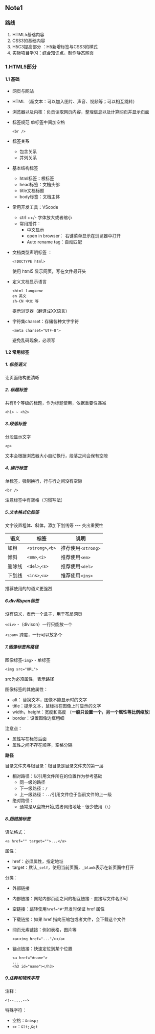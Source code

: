 ## Note1

### 路线

1. HTML5基础内容
2. CSS3的基础内容
3. H5C3提高部分 ：H5新增标签与CSS3的样式
4. 实际项目学习：综合知识点，制作静态网页

### 1.HTML5部分

#### 1.1 基础

- 网页与网站
- HTML （超文本：可以加入图片、声音、视频等；可以相互跳转）
- 浏览器以及内核：负责读取网页内容，整理信息以及计算网页并显示页面

- 标签规范
  单标签中间加空格

  ```
  <br />
  ```

- 标签关系

  - 包含关系
  - 并列关系

- 基本结构标签

  - html标签：根标签
  - head标签：文档头部
  - title文档标题
  - body标签：文档主体

- 常用开发工具：VScode

  - ctrl ++/- 字体放大或者缩小
  - 常用插件：
    - 中文显示
    - open in browser： 右键菜单显示在浏览器中打开
    - Auto rename tag：自动匹配
  
- 文档类型声明标签 ： 

  ```
  <!DOCTYPE html>
  ```

  使用 html5 显示网页，写在文件最开头

- 定义文档显示语言

  ```
  <html lang=en>  
  en 英文
  zh-CN 中文 等
  ```

  提示浏览器（翻译成XX语言）

- 字符集charset：存储各种文字字符

  ```
  <meta charset="UTF-8"> 
  ```

  避免乱码现象，必须写

#### 1.2 常用标签

##### 1. 标签语义

让页面结构更清晰

##### 2. 标题标签

共有6个等级的标题，作为标题使用，依据重要性递减

```
<h1> ~ <h2>
```

##### 3.段落标签

分段显示文字

```
<p>
```

文本会根据浏览器大小自动换行，段落之间会保有空隙

##### 4. 换行标签

单标签，强制换行，行与行之间没有空隙

```
<br />
```

注意标签中有空格（习惯写法）

##### 5.文本格式化标签

文字设置粗体、斜体，添加下划线等 --- 突出重要性

| 语义   | 标签             | 说明               |
| ------ | ---------------- | ------------------ |
| 加粗   | `<strong>`,`<b>` | 推荐使用`<strong>` |
| 倾斜   | `<em>`,`<i>`     | 推荐使用`<em>`     |
| 删除线 | `<del>`,`<s>`    | 推荐使用`<del>`    |
| 下划线 | `<ins>`,`<u>`    | 推荐使用`<ins>`    |

推荐使用的的语义更强烈	

##### 6.div和span标签

没有语义，表示一个盒子，用于布局网页

`<div>` -（divison）一行只能放一个

`<span>` 跨度，一行可以放多个

##### 7.图像标签和路径

图像标签`<img>` - 单标签

```
<img src="URL">
```

src为必须属性，表示路径

图像标签的其他属性：

- alt： 替换文本，图像不能显示时的文字
- title：提示文本，鼠标挡在图像上时显示的文字
- width，height：宽度和高度 （**一般只设置一个，另一个属性等比例缩放**）
- border：设置图像边框粗细

注意点：

- 属性写在标签后面
- 属性之间不存在顺序，空格分隔

**路径**

目录文件夹与根目录：根目录是目录文件夹的第一层

- 相对路径：以引用文件所在的位置作为参考基础
  - 同一级的路径
  - 下一级路径：`/`
  - 上一级路径：`../`引用文件位于当前文件的上一级
- 绝对路径：
  - 通常是从盘符开始,或者网络地址 - 很少使用（`\`）

##### 8.超链接标签

语法格式：

```
<a href="" target="">...</a>
```

属性：

- href：必须属性，指定地址
- target：默认`_self`，使用当前页面，`_blank`表示在新页面中打开

分类：

- 外部链接

- 内部链接：网站内部页面之间的相互链接 - 直接写文件名即可

- 空链接：跳转使用`href="#"`开发时保证 href 属性

- 下载链接：如果 href 指向压缩包或者文件，会下载这个文件

- 网页元素链接：例如表格，图片等

  ```
  <a><img href="..."/></a>
  ```

- 锚点链接：快速定位到某个位置

  ```
  <a href="#name">
  ...
  <h3 id="name"></h3>
  ```

##### 9.注释和特殊字符

注释：

```
<!--....-->
```

特殊字符：

- 空格：`&nbsp;`
- `<>`：`&lt;`,`&gt`